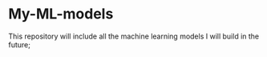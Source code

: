 # My-ML-models
This repository will include all the machine learning models I will build in the future;
